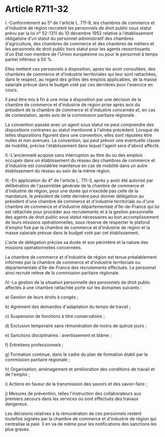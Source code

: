 # Article R711-32

I.-Conformément au 5° de l'article L. 711-8, les chambres de commerce et d'industrie de région recrutent les personnels de droit public sous statut prévu par la loi n° 52-1311 du 10 décembre 1952 relative à l'établissement obligatoire d'un statut du personnel administratif des chambres d'agriculture, des chambres de commerce et des chambres de métiers et les personnels de droit public hors statut pour les agents ressortissants d'un Etat non membre de l'Union européenne ou pour le personnel à temps partiel inférieur à 50 %.

Elles mettent ces personnels à disposition, après les avoir consultées, des chambres de commerce et d'industrie territoriales qui leur sont rattachées, dans le respect, au regard des grilles des emplois applicables, de la masse salariale prévue dans le budget voté par ces dernières pour l'exercice en cours.

Il peut être mis à fin à une mise à disposition par une décision de la chambre de commerce et d'industrie de région prise après avis du président de la chambre de commerce et d'industrie concernée et, en cas de contestation, après avis de la commission paritaire régionale.

La convention passée avec un agent sous statut ne peut comprendre des dispositions contraires au statut mentionné à l'alinéa précédent. Lorsque de telles dispositions figurent dans une convention, elles sont réputées être nulles et non avenues. La convention, qui peut prévoir une éventuelle clause de mobilité, précise l'établissement dans lequel l'agent sera d'abord affecté.

II.-L'ancienneté acquise sans interruption au titre du ou des emplois occupés dans un établissement du réseau des chambres de commerce et d'industrie est considérée maintenue en cas de mobilité dans un autre établissement du réseau au sein de la même région.

III.-En application du 4° de l'article L. 711-3, après y avoir été autorisé par délibération de l'assemblée générale de la chambre de commerce et d'industrie de région, pour une durée qui n'excède pas celle de la mandature, le président de cette dernière peut donner délégation au président d'une chambre de commerce et d'industrie territoriale ou d'une chambre de commerce et d'industrie départementale d'Ile-de-France qui lui est rattachée pour procéder aux recrutements et à la gestion personnelle des agents de droit public sous statut nécessaires au bon accomplissement de leurs missions opérationnelles, sous réserve de respecter le plafond d'emploi fixé par la chambre de commerce et d'industrie de région et la masse salariale prévue dans le budget voté par cet établissement.

L'acte de délégation précise sa durée et son périmètre et la nature des missions opérationnelles concernées.

La chambre de commerce et d'industrie de région est tenue préalablement informée par la chambre de commerce et d'industrie territoriale ou départementale d'Ile-de-France des recrutements effectués. Le personnel ainsi recruté relève de la commission paritaire régionale.

IV.-La gestion de la situation personnelle des personnels de droit public affectés à une chambre rattachée porte sur les domaines suivants :

a) Gestion de leurs droits à congés ;

b) Agrément des demandes d'adaptation du temps de travail ;

c) Suspension de fonctions à titre conservatoire ;

d) Exclusion temporaire sans rémunération de moins de quinze jours ;

e) Sanctions disciplinaires : avertissement et blâme ;

f) Entretiens professionnels ;

g) Formation continue, dans le cadre du plan de formation établi par la commission paritaire régionale ;

h) Organisation, aménagement et amélioration des conditions de travail et de l'emploi ;

i) Actions en faveur de la transmission des savoirs et des savoir-faire ;

j) Mesures de prévention, telles l'instruction des collaborateurs aux premiers secours dans les services où sont effectués des travaux dangereux.

Les décisions relatives à la rémunération de ces personnels restent toutefois signées par la chambre de commerce et d'industrie de région qui centralise la paie. Il en va de même pour les notifications des sanctions les plus graves.
